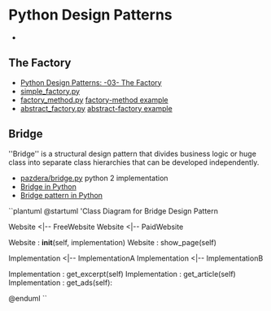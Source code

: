 # Python Design Patterns

- [](https://plantuml.com/zh/class-diagram)

## The Factory
- [Python Design Patterns: -03- The Factory](https://medium.com/@mrfksiv/python-design-patterns-03-the-factory-86cb351c68b0)
- [simple_factory.py](./simple_factory.py)
- [factory_method.py](./factory_method.py) [factory-method example](https://refactoringguru.cn/design-patterns/abstract-factory/python/example)
- [abstract_factory.py](./abstract_factory.py) [abstract-factory example](https://refactoringguru.cn/design-patterns/abstract-factory/python/example)

## Bridge
''Bridge'' is a structural design pattern that divides business logic or huge class into separate class hierarchies that can be developed independently.

- [pazdera/bridge.py](https://gist.github.com/pazdera/1173009) python 2 implementation
- [Bridge in Python](https://sourcemaking.com/design_patterns/bridge/python/1)
- [Bridge pattern in Python](https://www.giacomodebidda.com/bridge-pattern-in-python/)

``plantuml
@startuml
'Class Diagram for Bridge Design Pattern

Website <|-- FreeWebsite
Website <|-- PaidWebsite

Website : __init__(self, implementation)
Website : show_page(self)

Implementation <|-- ImplementationA
Implementation <|-- ImplementationB

Implementation : get_excerpt(self)
Implementation : get_article(self)
Implementation : get_ads(self):

@enduml
``